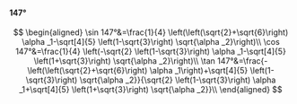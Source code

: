 #### 147°

$$
\begin{aligned}
\sin 147°&=\frac{1}{4} \left(\left(\sqrt{2}+\sqrt{6}\right) \alpha _1-\sqrt[4]{5} \left(1-\sqrt{3}\right) \sqrt{\alpha _2}\right)\\
\cos 147°&=\frac{1}{4} \left(-\sqrt{2} \left(1-\sqrt{3}\right) \alpha _1-\sqrt[4]{5} \left(1+\sqrt{3}\right) \sqrt{\alpha _2}\right)\\
\tan 147°&=\frac{-\left(\left(\sqrt{2}+\sqrt{6}\right) \alpha _1\right)+\sqrt[4]{5} \left(1-\sqrt{3}\right) \sqrt{\alpha _2}}{\sqrt{2} \left(1-\sqrt{3}\right)
\alpha _1+\sqrt[4]{5} \left(1+\sqrt{3}\right) \sqrt{\alpha _2}}\\
\end{aligned}
$$

